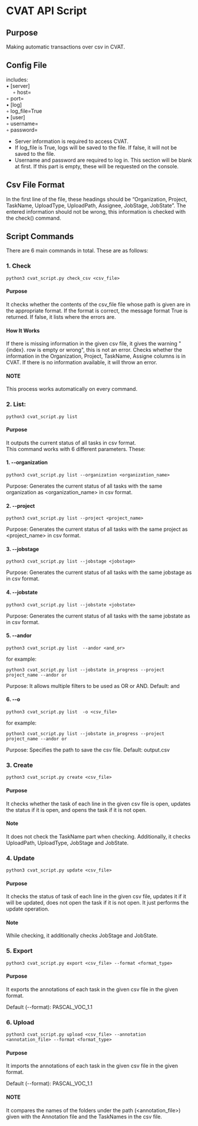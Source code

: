 # CVAT API Script


## Purpose
Making automatic transactions over csv in CVAT.


## Config File
includes: </br>
•	[server] </br>
    &emsp; ◦	host= </br>
    ◦	port= </br>
•	[log] </br>
    ◦	log_file=True </br>
•	[user] </br>
    ◦	username= </br>
    ◦	password= </br>

* Server information is required to access CVAT.
* If log_file is True, logs will be saved to the file. If false, it will not be saved to the file.
* Username and password are required to log in. This section will be blank at first. If this part is empty, these will be requested on the console.


## Csv File Format
In the first line of the file, these headings should be “Organization, Project, TaskName, UploadType, UploadPath, Assignee, JobStage, JobState”. The entered information should not be wrong, this information is checked with the check() command.


## Script Commands
There are 6 main commands in total. These are as follows:


### 1.	 Check
```shell
python3 cvat_script.py check_csv <csv_file>
```

#### Purpose
It checks whether the contents of the csv_file file whose path is given are in the appropriate format. If the format is correct, the message format True is returned. If false, it lists where the errors are.

#### How It Works
If there is missing information in the given csv file, it gives the warning "{index}. row is empty or wrong", this is not an error. Checks whether the information in the Organization, Project, TaskName, Assigne columns is in CVAT. If there is no information available, it will throw an error.

#### NOTE
This process works automatically on every command.

### 2.	List:
```shell
python3 cvat_script.py list
```

#### Purpose
It outputs the current status of all tasks in csv format.
</br>
This command works with 6 different parameters. These:

#### 1.	--organization
```shell
python3 cvat_script.py list --organization <organization_name>
```

Purpose: Generates the current status of all tasks with the same organization as <organization_name> in csv format.

#### 2.	--project
```shell
python3 cvat_script.py list --project <project_name>
```

Purpose: Generates the current status of all tasks with the same project as <project_name> in csv format.


#### 3.	--jobstage
```shell
python3 cvat_script.py list --jobstage <jobstage>
```

Purpose: Generates the current status of all tasks with the same jobstage as <jobstage> in csv format.

#### 4.	--jobstate
```shell
python3 cvat_script.py list --jobstate <jobstate>
```

Purpose: Generates the current status of all tasks with the same jobstate as <jobstate> in csv format.

#### 5.	--andor
```shell
python3 cvat_script.py list  --andor <and_or>
```

for example:
```shell
python3 cvat_script.py list --jobstate in_progress --project project_name --andor or
```

Purpose: It allows multiple filters to be used as OR or AND.
Default: and

#### 6.	--o
```shell
python3 cvat_script.py list  -o <csv_file>
```

for example:
```shell
python3 cvat_script.py list --jobstate in_progress --project project_name --andor or
```

Purpose: Specifies the path to save the csv file.
Default: output.csv


### 3.	Create
```shell
python3 cvat_script.py create <csv_file>
```

#### Purpose
It checks whether the task of each line in the given csv file is open, updates the status if it is open, and opens the task if it is not open.

#### Note
It does not check the TaskName part when checking. Additionally, it checks UploadPath, UploadType, JobStage and JobState.


### 4.	Update
```shell
python3 cvat_script.py update <csv_file>
```

#### Purpose
It checks the status of task of each line in the given csv file, updates it if it will be updated, does not open the task if it is not open. It just performs the update operation.

#### Note
While checking, it additionally checks JobStage and JobState.


### 5.	Export
```shell
python3 cvat_script.py export <csv_file> --format <format_type>
```

#### Purpose
It exports the annotations of each task in the given csv file in the given format.
</br>

Default (--format):  PASCAL_VOC_1.1


### 6.	Upload
```shell
python3 cvat_script.py upload <csv_file> --annotation <annotation_file> --format <format_type>
```

#### Purpose
It imports the annotations of each task in the given csv file in the given format.
</br>

Default (--format):  PASCAL_VOC_1.1

#### NOTE
It compares the names of the folders under the path (<annotation_file>) given with the Annotation file and the TaskNames in the csv file.
